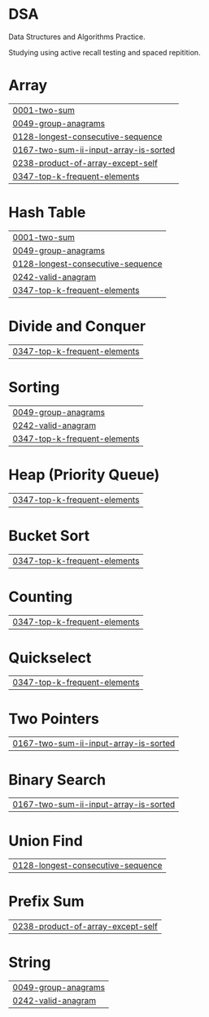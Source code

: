 # DSA

Data Structures and Algorithms Practice.

Studying using active recall testing and spaced repitition.


# Array
|  |
| ------- |
| [0001-two-sum](https://github.com/gmadharh/dsa/tree/master/0001-two-sum) |
| [0049-group-anagrams](https://github.com/gmadharh/dsa/tree/master/0049-group-anagrams) |
| [0128-longest-consecutive-sequence](https://github.com/gmadharh/dsa/tree/master/0128-longest-consecutive-sequence) |
| [0167-two-sum-ii-input-array-is-sorted](https://github.com/gmadharh/dsa/tree/master/0167-two-sum-ii-input-array-is-sorted) |
| [0238-product-of-array-except-self](https://github.com/gmadharh/dsa/tree/master/0238-product-of-array-except-self) |
| [0347-top-k-frequent-elements](https://github.com/gmadharh/dsa/tree/master/0347-top-k-frequent-elements) |
# Hash Table
|  |
| ------- |
| [0001-two-sum](https://github.com/gmadharh/dsa/tree/master/0001-two-sum) |
| [0049-group-anagrams](https://github.com/gmadharh/dsa/tree/master/0049-group-anagrams) |
| [0128-longest-consecutive-sequence](https://github.com/gmadharh/dsa/tree/master/0128-longest-consecutive-sequence) |
| [0242-valid-anagram](https://github.com/gmadharh/dsa/tree/master/0242-valid-anagram) |
| [0347-top-k-frequent-elements](https://github.com/gmadharh/dsa/tree/master/0347-top-k-frequent-elements) |
# Divide and Conquer
|  |
| ------- |
| [0347-top-k-frequent-elements](https://github.com/gmadharh/dsa/tree/master/0347-top-k-frequent-elements) |
# Sorting
|  |
| ------- |
| [0049-group-anagrams](https://github.com/gmadharh/dsa/tree/master/0049-group-anagrams) |
| [0242-valid-anagram](https://github.com/gmadharh/dsa/tree/master/0242-valid-anagram) |
| [0347-top-k-frequent-elements](https://github.com/gmadharh/dsa/tree/master/0347-top-k-frequent-elements) |
# Heap (Priority Queue)
|  |
| ------- |
| [0347-top-k-frequent-elements](https://github.com/gmadharh/dsa/tree/master/0347-top-k-frequent-elements) |
# Bucket Sort
|  |
| ------- |
| [0347-top-k-frequent-elements](https://github.com/gmadharh/dsa/tree/master/0347-top-k-frequent-elements) |
# Counting
|  |
| ------- |
| [0347-top-k-frequent-elements](https://github.com/gmadharh/dsa/tree/master/0347-top-k-frequent-elements) |
# Quickselect
|  |
| ------- |
| [0347-top-k-frequent-elements](https://github.com/gmadharh/dsa/tree/master/0347-top-k-frequent-elements) |
# Two Pointers
|  |
| ------- |
| [0167-two-sum-ii-input-array-is-sorted](https://github.com/gmadharh/dsa/tree/master/0167-two-sum-ii-input-array-is-sorted) |
# Binary Search
|  |
| ------- |
| [0167-two-sum-ii-input-array-is-sorted](https://github.com/gmadharh/dsa/tree/master/0167-two-sum-ii-input-array-is-sorted) |
# Union Find
|  |
| ------- |
| [0128-longest-consecutive-sequence](https://github.com/gmadharh/dsa/tree/master/0128-longest-consecutive-sequence) |
# Prefix Sum
|  |
| ------- |
| [0238-product-of-array-except-self](https://github.com/gmadharh/dsa/tree/master/0238-product-of-array-except-self) |
# String
|  |
| ------- |
| [0049-group-anagrams](https://github.com/gmadharh/dsa/tree/master/0049-group-anagrams) |
| [0242-valid-anagram](https://github.com/gmadharh/dsa/tree/master/0242-valid-anagram) |